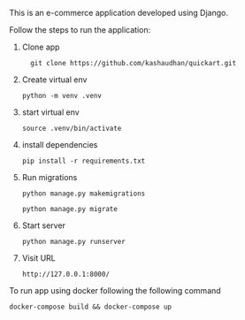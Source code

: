 This is an e-commerce application developed using Django.

Follow the steps to run the application:

1. Clone app
   
    ```
      git clone https://github.com/kashaudhan/quickart.git
    ```
1. Create virtual env
   
    ```
    python -m venv .venv
    ```
2. start virtual env
  
    ```
    source .venv/bin/activate
    ```
    
3. install dependencies
   
    ```
    pip install -r requirements.txt
    ```


4. Run migrations
  
    ```
    python manage.py makemigrations
    ```

    ```
    python manage.py migrate
    ```
5. Start server

    ```
    python manage.py runserver
    ```
6. Visit URL

    `http://127.0.0.1:8000/`


To run app using docker following the following command

```
docker-compose build && docker-compose up
```